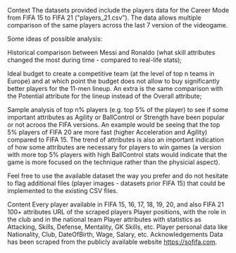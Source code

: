 Context
The datasets provided include the players data for the Career Mode from FIFA 15 to FIFA 21 ("players_21.csv"). The data allows multiple comparison of the same players across the last 7 version of the videogame.

Some ideas of possible analysis:

Historical comparison between Messi and Ronaldo (what skill attributes changed the most during time - compared to real-life stats);

Ideal budget to create a competitive team (at the level of top n teams in Europe) and at which point the budget does not allow to buy significantly better players for the 11-men lineup. An extra is the same comparison with the Potential attribute for the lineup instead of the Overall attribute;

Sample analysis of top n% players (e.g. top 5% of the player) to see if some important attributes as Agility or BallControl or Strength have been popular or not acroos the FIFA versions. An example would be seeing that the top 5% players of FIFA 20 are more fast (higher Acceleration and Agility) compared to FIFA 15. The trend of attributes is also an important indication of how some attributes are necessary for players to win games (a version with more top 5% players with high BallControl stats would indicate that the game is more focused on the technique rather than the physicial aspect).

Feel free to use the available dataset the way you prefer and do not hesitate to flag additional files (player images - datasets prior FIFA 15) that could be implemented to the existing CSV files.

Content
Every player available in FIFA 15, 16, 17, 18, 19, 20, and also FIFA 21
100+ attributes
URL of the scraped players
Player positions, with the role in the club and in the national team
Player attributes with statistics as Attacking, Skills, Defense, Mentality, GK Skills, etc.
Player personal data like Nationality, Club, DateOfBirth, Wage, Salary, etc.
Acknowledgements
Data has been scraped from the publicly available website https://sofifa.com.